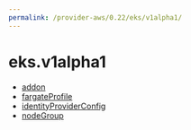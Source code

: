 ```yaml
---
permalink: /provider-aws/0.22/eks/v1alpha1/
---
```


# eks.v1alpha1



* [addon](addon.md)
* [fargateProfile](fargateProfile.md)
* [identityProviderConfig](identityProviderConfig.md)
* [nodeGroup](nodeGroup.md)